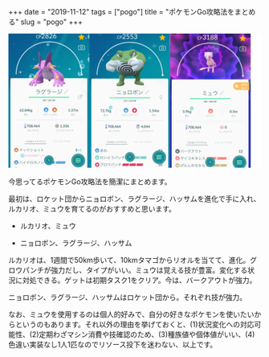+++
date = "2019-11-12"
tags = ["pogo"]
title = "ポケモンGo攻略法をまとめる"
slug = "pogo"
+++

![](https://raw.githubusercontent.com/mba-hack/images/master/pokemongo_2019111201.png)

今思ってるポケモンGo攻略法を簡潔にまとめます。

最初は、ロケット団からニョロボン、ラグラージ、ハッサムを進化で手に入れ、ルカリオ、ミュウを育てるのがおすすめと思います。

- ルカリオ、ミュウ

- ニョロボン、ラグラージ、ハッサム

ルカリオは、1週間で50km歩いて、10kmタマゴからリオルを当てて、進化。グロウパンチが強力だし、タイプがいい。ミュウは覚える技が豊富。変化する状況に対処できる。ゲットは初期タスク1をクリア。今は、バークアウトが強力。

ニョロボン、ラグラージ、ハッサムはロケット団から。それぞれ技が強力。

なお、ミュウを使用するのは個人的好みで、自分の好きなポケモンを使いたいからというのもあります。それ以外の理由を挙げておくと、(1)状況変化への対応可能性、(2)定期わざマシン消費や技確認のため、(3)種族値や個体値がいい、(4)色違い実装なし1人1匹なのでリソース投下を迷わない、以上です。


